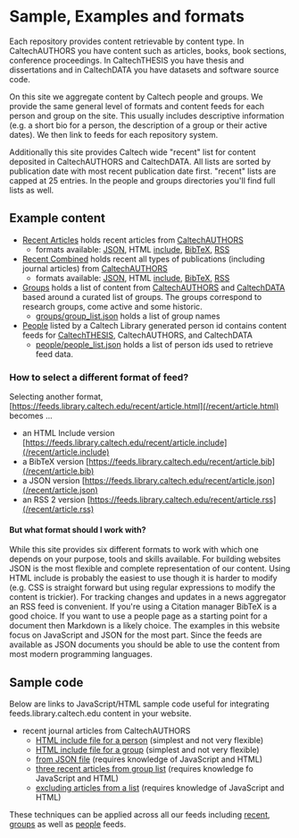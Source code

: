 
# Sample, Examples and formats

Each repository provides content retrievable by content type. In CaltechAUTHORS you have content such as articles, books, book sections, conference proceedings. In CaltechTHESIS you have thesis and dissertations and in CaltechDATA you have datasets and software source code.

On this site we aggregate content by Caltech people and groups. We provide the same general level of formats and content feeds for each person and group on the site. This usually includes descriptive information (e.g. a short bio for a person, the description of a group or their active dates). We then link to feeds for each repository system.

Additionally this site provides Caltech wide "recent" list for content deposited in CaltechAUTHORS and CaltechDATA.  All lists are sorted by publication date with most recent publication date first. "recent" lists are capped at 25 entries.  In the people and groups directories you'll find full lists as well.

## Example content

+ [Recent Articles](/recent/article.html) holds recent articles from [CaltechAUTHORS](http://authors.library.caltech.edu)
    + formats available: [JSON](/recent/article.json), HTML [include](/recent/article.include), [BibTeX](/recent/article.bib), [RSS](/recent/article.rss)
+ [Recent Combined](/recent/combined.html) holds recent all types of publications (including journal articles) from [CaltechAUTHORS](http://authors.library.caltech.edu)
    + formats available: [JSON](/recent/combined.json), HTML [include](/recent/combined.include), [BibTeX](/recent/combined.bib), [RSS](/recent/combined.rss)
+ [Groups](/groups/) holds a list of content from [CaltechAUTHORS](http://authors.library.caltech.edu) and [CaltechDATA](https://data.caltech.edu)  based around a curated list of groups. The groups correspond to research groups, come active and some historic.
    + [groups/group_list.json](/groups/group_list.json) holds a list of group names 
+ [People](/people/) listed by a Caltech Library generated person id contains content feeds for [CaltechTHESIS](https://thesis.library.caltech.edu), CaltechAUTHORS, and CaltechDATA
    + [people/people_list.json](/people/people_list.json) holds a list of person ids used to retrieve feed data.

### How to select a different format of feed?

Selecting another format, [https://feeds.library.caltech.edu/recent/article.html](/recent/article.html) becomes ...

+ an HTML Include version [https://feeds.library.caltech.edu/recent/article.include](/recent/article.include)
+ a BibTeX version [https://feeds.library.caltech.edu/recent/article.bib](/recent/article.bib)
+ a JSON version [https://feeds.library.caltech.edu/recent/article.json](/recent/article.json)
+ an RSS 2 version [https://feeds.library.caltech.edu/recent/article.rss](/recent/article.rss)

#### But what format should I work with?

While this site provides six different formats to work with which one depends on your purpose, tools and skills available. For building websites JSON is the most flexible and complete representation of our content. Using HTML include is probably the easiest to use though it is harder to modify (e.g. CSS is straight forward but using regular expressions to modify the content is trickier).  For tracking changes and updates in a news aggregator an RSS feed is convenient. If you're using a Citation manager BibTeX is a good choice. If you want to use a people page as a starting point for a document then Markdown is a likely choice. The examples in this website focus on JavaScript and JSON for the most part. Since the feeds are available as JSON documents you should be able to use the content from most modern programming languages.


## Sample code

Below are links to JavaScript/HTML sample code useful for integrating feeds.library.caltech.edu content in your website.

+ recent journal articles from CaltechAUTHORS
    + [HTML include file for a person](recent-articles-from-include.html) (simplest and not very flexible)
    + [HTML include file for a group](articles-from-include-group.html) (simplest and not very flexible)
    + [from JSON file](recent-articles-from-JSON.html) (requires knowledge of JavaScript and HTML)
    + [three recent articles from group list](three-recent-articles-from-JSON.html) (requires knowledge fo JavaScript and HTML)
    + [excluding articles from a list](excluding-articles-from-a-list.html) (requires knowledge of JavaScript and HTML)

These techniques can be applied across all our feeds including [recent](../recent/), [groups](../groups/) as well as [people](../people/) feeds.
